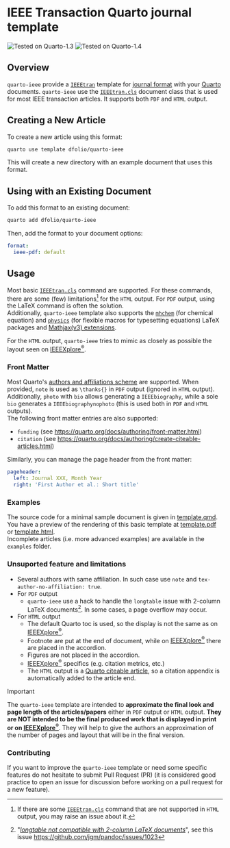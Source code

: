 # IEEE Transaction Quarto journal template

![Tested on Quarto-1.3](https://img.shields.io/badge/quarto-1.3-blue?label=quarto)
![Tested on Quarto-1.4](https://img.shields.io/badge/quarto-1.4-blue?label=quarto)

## Overview

`quarto-ieee` provide a [`IEEEtran`][`IEEEtran.cls`] template for [journal format](https://quarto.org/docs/journals/formats.html) with your [Quarto](https://quarto.org/) documents.
`quarto-ieee` use the [`IEEEtran.cls`] document class that is used for most IEEE transaction articles.
It supports both `PDF` and `HTML` output.

[`IEEEtran.cls`]: https://ctan.org/pkg/ieeetran "Document class for IEEE Transactions journals and conferences"

## Creating a New Article

To create a new article using this format:

``` bash
quarto use template dfolio/quarto-ieee
```

This will create a new directory with an example document that uses this format.

## Using with an Existing Document

To add this format to an existing document:

``` bash
quarto add dfolio/quarto-ieee
```

Then, add the format to your document options:

``` yaml
format:
  ieee-pdf: default
```

## Usage

Most basic [`IEEEtran.cls`] command are supported.
For  these commands, there are some (few) limitations[^HTML-limit] for the `HTML` output.
For `PDF` output, using the LaTeX command is often the solution.
\
Additionally, `quarto-ieee` template also supports the [`mhchem`](https://ctan.org/pkg/mhchem) (for chemical equation) 
and [`physics`](https://ctan.org/pkg/physics) (for flexible macros for typesetting equations) LaTeX packages 
and [Mathjax(v3) extensions](https://docs.mathjax.org/en/latest/input/tex/extensions/index.html).

[^HTML-limit]: If there are some [`IEEEtran.cls`] command that are not supported in `HTML` output, you may raise an issue about it.

For the  `HTML` output, `quarto-ieee` tries to mimic as closely as possible the layout seen on [IEEEXplore<sup>®</sup>].

### Front Matter

Most Quarto's [authors and affiliations scheme](https://quarto.org/docs/journals/authors.html) are supported.
When provided, `note` is used as `\thanks{}` in `PDF` output (ignored in `HTML` output).
Additionally, `photo` with `bio` allows generating a `IEEEbiography`, while a sole `bio` generates a `IEEEbiographynophoto` (this is used both in `PDF` and `HTML` outputs).
\
The following front matter entries are also supported:

- `funding` (see <https://quarto.org/docs/authoring/front-matter.html>)
- `citation` (see <https://quarto.org/docs/authoring/create-citeable-articles.html>)

Similarly, you can manage the page header from the front matter:

```yaml
pageheader:
  left: Journal XXX, Month Year
  right: 'First Author et al.: Short title'
```

### Examples

The source code for a minimal sample document is given in [template.qmd](template.qmd).
You have a preview of the rendering of this basic template at [template.pdf](https://dfolio.fr/posts/quarto-ieee/template.pdf) or  [template.html](https://dfolio.fr/posts/quarto-ieee/template.html). \
Incomplete articles (i.e. more advanced examples) are available in the `examples` folder.

### Unsuported feature and limitations

- Several authors with same affiliation. 
  In such case use `note` and `tex-author-no-affiliation: true`.
- For `PDF` output
  - `quarto-ieee` use a hack to handle the `longtable` issue with  2-column LaTeX documents[^longtable].
    In some cases, a page overflow may occur.
- For `HTML` output
  - The default Quarto toc is used, so the display is not the same as on [IEEEXplore<sup>®</sup>].
  - Footnote are put at the end of document, while on [IEEEXplore<sup>®</sup>] there are placed in the accordion.
  - Figures are not placed in the accordion.
  - [IEEEXplore<sup>®</sup>] specifics (e.g. citation metrics, etc.)
  - The `HTML` output is a  [Quarto citeable article](https://quarto.org/docs/authoring/create-citeable-articles.html), so a citation appendix is automatically added to the article end.

[^longtable]: "_[longtable not compatible with 2-column LaTeX documents](https://github.com/jgm/pandoc/issues/1023>)_", see this issue <https://github.com/jgm/pandoc/issues/1023>

  
> [!IMPORTANT]
> The `quarto-ieee` template are intended to **approximate the final look and page length of the articles/papers** either in `PDF` output or `HTML` output. 
> **They are NOT intended to be the final produced work that is displayed in print or on [IEEEXplore<sup>®</sup>]**.
> They will help to give the authors an approximation of the number of pages and layout that will be in the final version. 


### Contributing

If you want to improve the `quarto-ieee` template or need some specific features do not hesitate to submit Pull Request (PR) (it is considered good practice to open an issue for discussion before working on a pull request for a new feature).

[IEEEXplore<sup>®</sup>]: <https://ieeexplore.ieee.org/>
